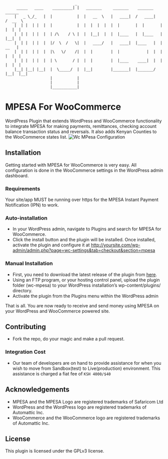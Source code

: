 								   _
		 _____   ____    _________| |   _______	    _______    _______     ______
		|   _ \_/_   | 	|           |  |   __  \   |   ____|  /   ____|   /  __  \
		|  | |  | |  | 	|           |  |  |  |  |  |  |       |  |       |  |  |  |
		|  | |  | |  | 	| /\	/ \ |  |  |__|  |  |  |____   |  |____   |  |__|  |
		|  | |  | |  | 	|/  \  /   \|  |   ____/   |   ____|  |____   |  |   __   |
		|  | |  | |  | 	|\   \/	   /|  |  |        |  |            |  |  |  |  |  |
		|  | |  | |  | 	| \	      / |  |  |        |  |____    ____|  |  |  |  |  |
		|__| |__| |__|	|  \_____/  |  |__|        |_______|  |_______/  |__|  |__|
						|           |
						|           |
						|___________|
						
# MPESA For WooCommerce

WordPress Plugin that extends WordPress and WooCommerce functionality to integrate MPESA for making payments, remittances, checking account balance transaction status and reversals. It also adds Kenyan Counties to the WooCommerce states list.
![Wc MPesa Configuration](https://user-images.githubusercontent.com/14233942/61905978-04c93980-af33-11e9-93c4-1b1ec6719e66.png)

## Installation

Getting started with MPESA for WooCommerce is very easy. All configuration is done in the WooCommerce settings in the WordPress admin dashboard.

### Requirements

Your site/app MUST be running over https for the MPESA Instant Payment Notification (IPN) to work.

### Auto-installation

* In your WordPress admin, navigate to Plugins and search for MPESA for WooCommerce.
* Click the install button and the plugin will be installed. Once installed, activate the plugin and configure it at <http://yoursite.com/wp-admin/admin.php?page=wc-settings&tab=checkout&section=mpesa>

### Manual Installation 

* First, you need to download the latest release of the plugin from [here](https://github.com/osenco/osen-wc-mpesa/releases).
* Using an FTP program, or your hosting control panel, upload the plugin folder (wc-mpesa) to your WordPress installation’s wp-content/plugins/ directory.
* Activate the plugin from the Plugins menu within the WordPress admin

That is all. You are now ready to receive and send money using MPESA on your WordPress and WooCommerce powered site.

## Contributing

* Fork the repo, do your magic and make a pull request.

### Integration Cost

* Our team of developers are on hand to provide assistance for when you wish to move from Sandbox(test) to Live(production) environment. This assistance is charged a fiat fee of `KSH 4000/$40`

## Acknowledgements

* MPESA and the MPESA Logo are registered trademarks of Safaricom Ltd
* WordPress and the WordPress logo are registered trademarks of Automattic Inc.
* WooCommerce and the WooCommerce logo are registered trademarks of Automattic Inc.

## License

This plugin is licensed under the GPLv3 license.
